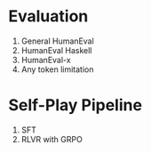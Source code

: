 # Evaluation

1. General HumanEval
2. HumanEval Haskell
3. HumanEval-x
4. Any token limitation

# Self-Play Pipeline

1. SFT
2. RLVR with GRPO
